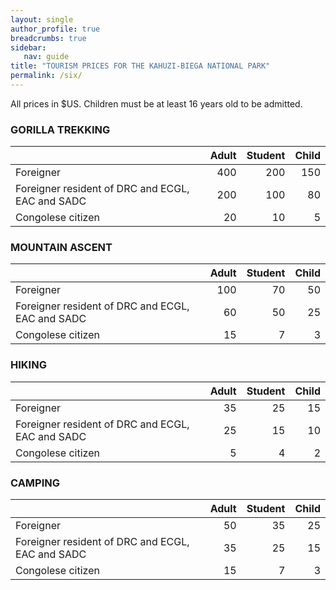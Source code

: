 ```yaml
---
layout: single
author_profile: true
breadcrumbs: true
sidebar:
   nav: guide
title: "TOURISM PRICES FOR THE KAHUZI-BIEGA NATIONAL PARK"
permalink: /six/
---
```


All prices in $US.
Children must be at least 16 years old to be admitted. 

### GORILLA TREKKING

|          | Adult           | Student  |  Child
| :---------- |----------:| ---------:| --------: 
| Foreigner     | 400       | 200 |  150
| Foreigner resident of DRC and ECGL, EAC and SADC | 200 | 100 | 80
| Congolese citizen | 20  |    10 | 5

### MOUNTAIN ASCENT

|          | Adult           | Student  |  Child
| :---------- |----------:| ---------:| --------: 
| Foreigner     | 100       | 70 |  50
| Foreigner resident of DRC and ECGL, EAC and SADC | 60 | 50 | 25
| Congolese citizen | 15  |  7 | 3


### HIKING

|          | Adult           | Student  |  Child
| :---------- |----------:| ---------:| --------: 
| Foreigner     | 35       | 25 |  15
| Foreigner resident of DRC and ECGL, EAC and SADC | 25 | 15 | 10
| Congolese citizen | 5  |    4 | 2


### CAMPING

|          | Adult           | Student  |  Child
| :---------- |----------:| ---------:| --------: 
| Foreigner     | 50       | 35 |  25
| Foreigner resident of DRC and ECGL, EAC and SADC | 35 | 25 | 15
| Congolese citizen | 15  |   7 | 3



<!---
This is page No. 6


and more text

<figure class="half">
    <a href="../assets/images/image6.jpg"><img src="../assets/images/image6.jpg"></a>
    <a href="../assets/images/image7.jpg"><img src="../assets/images/image7.jpg"></a>
    <figcaption>Two pictures
    of the same gorilla, from the left and from the right.</figcaption>
</figure>

-->